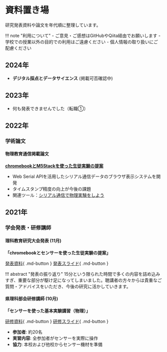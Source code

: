 # 資料置き場

研究発表資料や論文を年代順に整理しています。

!!! note "利用について"
    - ご意見・ご感想はGitHubやQiita経由でお願いします
    - 学校での授業以外の目的での利用はご遠慮ください
    - 個人情報の取り扱いにご配慮ください

## 2024年

- **デジタル採点とデータサイエンス** (掲載可否確認中)

## 2023年

- 何も発表できませんでした（転職①）

## 2022年

### 学術論文

#### 物理教育通信掲載論文

**[chromebookとM5Stackを使った生徒実験の提案](https://www.jstage.jst.go.jp/article/apej/188/0/188_51/_article/-char/ja/)**

- Web Serial APIを活用したシリアル通信データのブラウザ表示システムを開発
- タイムスタンプ精度の向上が今後の課題
- 関連ツール：[シリアル通信で物理実験をしよう](https://phys-ken.github.io/webserial_app/)

## 2021年

### 学会発表・研修講師

#### 理科教育研究大会発表 (11月)

**「chromebookとセンサーを使った生徒実験の提案」**

[発表資料](../datas/20211119_paper.pdf){ .md-button }
[発表スライド](../datas/20211119_slide.pdf){ .md-button }

!!! abstract "発表の振り返り"
    15分という限られた時間で多くの内容を詰め込みすぎ、重要な部分が駆け足になってしまいました。聴講者の方々からは貴重なご質問・アドバイスをいただき、今後の研究に活かしていきます。

#### 県理科部会研修講師 (10月)

**「センサーを使った基本実験講習（物理）」**

[研修資料](../datas/20211021_paper.pdf){ .md-button }
[研修スライド](../datas/20211021_slides.pdf){ .md-button }

- **参加者**: 約20名
- **実習内容**: 全参加者がセンサーを実際に操作
- **協力**: 本校および他校からセンサー機材を準備
